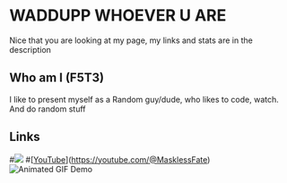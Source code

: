# WADDUPP WHOEVER U ARE
Nice that you are looking at my page, my links and stats are in the description
## Who am I (F5T3)
I like to present myself as a Random guy/dude, who likes to code, watch. And do random stuff

## Links
#![](https://user-images.githubusercontent.com/74038190/235294015-47144047-25ab-417c-af1b-6746820a20ff.gif)
#[[YouTube](https://user-images.githubusercontent.com/74038190/235294007-de441046-823e-4eff-89bf-d4df52858b65.gif)](https://youtube.com/@MasklessFate)
![Animated GIF Demo](https://media.giphy.com/media/QfsvYoBSSpfbtFJIVo/giphy.gif)
